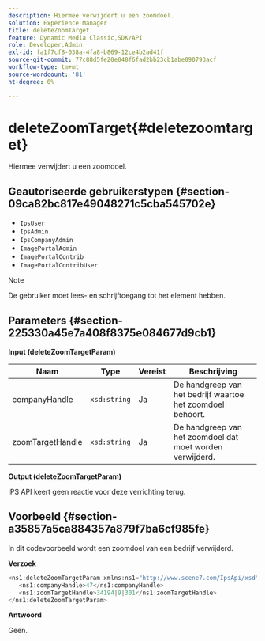 ```yaml
---
description: Hiermee verwijdert u een zoomdoel.
solution: Experience Manager
title: deleteZoomTarget
feature: Dynamic Media Classic,SDK/API
role: Developer,Admin
exl-id: fa1f7cf8-038a-4fa8-b869-12ce4b2ad41f
source-git-commit: 77c88d5fe20e048f6fad2bb23cb1abe090793acf
workflow-type: tm+mt
source-wordcount: '81'
ht-degree: 0%

---
```


# deleteZoomTarget{#deletezoomtarget}

Hiermee verwijdert u een zoomdoel.

## Geautoriseerde gebruikerstypen {#section-09ca82bc817e49048271c5cba545702e}

* `IpsUser`
* `IpsAdmin`
* `IpsCompanyAdmin`
* `ImagePortalAdmin`
* `ImagePortalContrib`
* `ImagePortalContribUser`

>[!NOTE]
>
>De gebruiker moet lees- en schrijftoegang tot het element hebben.

## Parameters {#section-225330a45e7a408f8375e084677d9cb1}

**Input (deleteZoomTargetParam)**

| Naam | Type | Vereist | Beschrijving |
|---|---|---|---|
| companyHandle | `xsd:string` | Ja | De handgreep van het bedrijf waartoe het zoomdoel behoort. |
| zoomTargetHandle | `xsd:string` | Ja | De handgreep van het zoomdoel dat moet worden verwijderd. |

**Output (deleteZoomTargetParam)**

IPS API keert geen reactie voor deze verrichting terug.

## Voorbeeld {#section-a35857a5ca884357a879f7ba6cf985fe}

In dit codevoorbeeld wordt een zoomdoel van een bedrijf verwijderd.

**Verzoek**

```java
<ns1:deleteZoomTargetParam xmlns:ns1="http://www.scene7.com/IpsApi/xsd">
   <ns1:companyHandle>47</ns1:companyHandle>
   <ns1:zoomTargetHandle>34194|9|301</ns1:zoomTargetHandle>
</ns1:deleteZoomTargetParam>
```

**Antwoord**

Geen.
